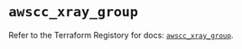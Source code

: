 # `awscc_xray_group`

Refer to the Terraform Registory for docs: [`awscc_xray_group`](https://registry.terraform.io/providers/hashicorp/awscc/0.70.0/docs/resources/xray_group).
